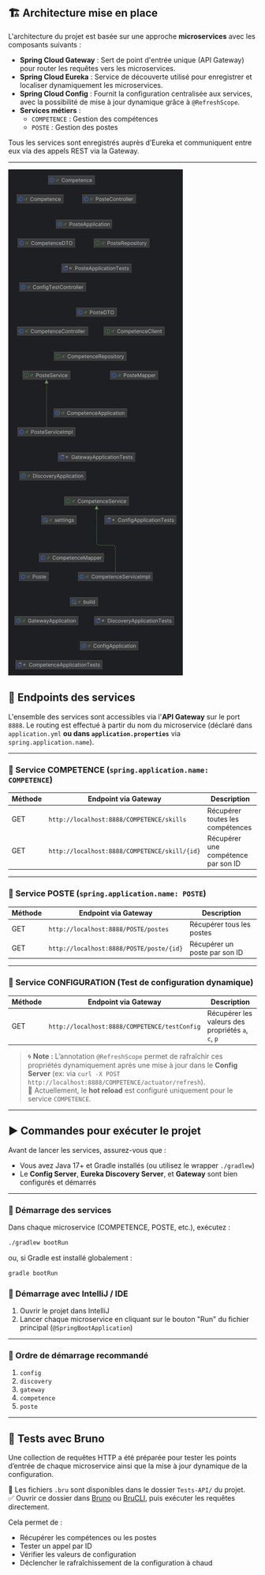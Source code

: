 ## 🏗️ Architecture mise en place

L'architecture du projet est basée sur une approche **microservices** avec les composants suivants :

- **Spring Cloud Gateway** : Sert de point d'entrée unique (API Gateway) pour router les requêtes vers les microservices.
- **Spring Cloud Eureka** : Service de découverte utilisé pour enregistrer et localiser dynamiquement les microservices.
- **Spring Cloud Config** : Fournit la configuration centralisée aux services, avec la possibilité de mise à jour dynamique grâce à `@RefreshScope`.
- **Services métiers** :
  - `COMPETENCE` : Gestion des compétences
  - `POSTE` : Gestion des postes

Tous les services sont enregistrés auprès d’Eureka et communiquent entre eux via des appels REST via la Gateway.

---

![img.png](img.png)

## 📌 Endpoints des services

L'ensemble des services sont accessibles via l'**API Gateway** sur le port `8888`. Le routing est effectué à partir du nom du microservice (déclaré dans `application.yml` **ou dans `application.properties`** via `spring.application.name`).

---

### 🔧 Service COMPETENCE (`spring.application.name: COMPETENCE`)

| Méthode | Endpoint via Gateway                          | Description                         |
| ------- | --------------------------------------------- | ----------------------------------- |
| GET     | `http://localhost:8888/COMPETENCE/skills`     | Récupérer toutes les compétences    |
| GET     | `http://localhost:8888/COMPETENCE/skill/{id}` | Récupérer une compétence par son ID |

---

### 🔧 Service POSTE (`spring.application.name: POSTE`)

| Méthode | Endpoint via Gateway                     | Description                   |
| ------- | ---------------------------------------- | ----------------------------- |
| GET     | `http://localhost:8888/POSTE/postes`     | Récupérer tous les postes     |
| GET     | `http://localhost:8888/POSTE/poste/{id}` | Récupérer un poste par son ID |

---

### 🔧 Service CONFIGURATION (Test de configuration dynamique)

| Méthode | Endpoint via Gateway                          | Description                                        |
| ------- | --------------------------------------------- | -------------------------------------------------- |
| GET     | `http://localhost:8888/COMPETENCE/testConfig` | Récupérer les valeurs des propriétés `a`, `c`, `p` |

> 🌀 **Note :** L’annotation `@RefreshScope` permet de rafraîchir ces propriétés dynamiquement après une mise à jour dans le **Config Server** (ex: via `curl -X POST http://localhost:8888/COMPETENCE/actuator/refresh`).  
> 🔄 Actuellement, le **hot reload** est configuré uniquement pour le service `COMPETENCE`.

---

## ▶️ Commandes pour exécuter le projet

Avant de lancer les services, assurez-vous que :

- Vous avez Java 17+ et Gradle installés (ou utilisez le wrapper `./gradlew`)
- Le **Config Server**, **Eureka Discovery Server**, et **Gateway** sont bien configurés et démarrés

---

### 🔁 Démarrage des services

Dans chaque microservice (COMPETENCE, POSTE, etc.), exécutez :

```bash
./gradlew bootRun
```

ou, si Gradle est installé globalement :

```bash
gradle bootRun
```

### 🔁 Démarrage avec IntelliJ / IDE

1. Ouvrir le projet dans IntelliJ
2. Lancer chaque microservice en cliquant sur le bouton "Run" du fichier principal (`@SpringBootApplication`)

---

### 🚀 Ordre de démarrage recommandé

1. `config`
2. `discovery`
3. `gateway`
4. `competence`
5. `poste`

---

## 🧪 Tests avec Bruno

Une collection de requêtes HTTP a été préparée pour tester les points d’entrée de chaque microservice ainsi que la mise à jour dynamique de la configuration.

📂 Les fichiers `.bru` sont disponibles dans le dossier `Tests-API/` du projet.  
✅ Ouvrir ce dossier dans [Bruno](https://www.usebruno.com/) ou [BruCLI](https://bruno.now.sh/), puis exécuter les requêtes directement.

Cela permet de :

- Récupérer les compétences ou les postes
- Tester un appel par ID
- Vérifier les valeurs de configuration
- Déclencher le rafraîchissement de la configuration à chaud